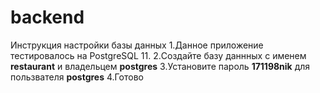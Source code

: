 # backend
Инструкция настройки базы данных
1.Данное приложение тестировалось на PostgreSQL 11.
2.Создайте базу даннных с именем <b>restaurant</b> и владельцем <b>postgres</b>
3.Установите пароль <b>171198nik</b> для пользвателя <b>postgres</b> 
4.Готово


